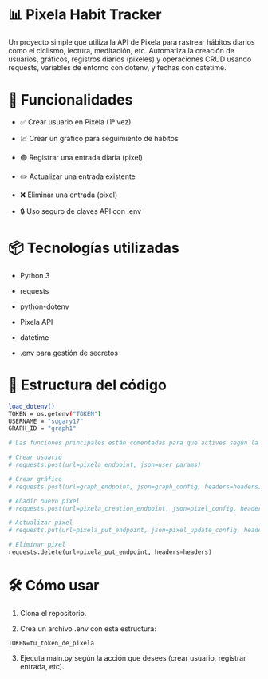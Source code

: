 # 📊 Pixela Habit Tracker
Un proyecto simple que utiliza la API de Pixela para rastrear hábitos diarios como el ciclismo, lectura, meditación, etc. Automatiza la creación de usuarios, gráficos, registros diarios (pixeles) y operaciones CRUD usando requests, variables de entorno con dotenv, y fechas con datetime.

# 🚀 Funcionalidades
- ✅ Crear usuario en Pixela (1ª vez)

- 📈 Crear un gráfico para seguimiento de hábitos

- 🟢 Registrar una entrada diaria (pixel)

- ✏️ Actualizar una entrada existente

- ❌ Eliminar una entrada (pixel)

- 🔒 Uso seguro de claves API con .env

# 📦 Tecnologías utilizadas
- Python 3

- requests

- python-dotenv

- Pixela API

- datetime

- .env para gestión de secretos

# 📁 Estructura del código

```bash
load_dotenv()
TOKEN = os.getenv("TOKEN")
USERNAME = "sugary17"
GRAPH_ID = "graph1"
```

```python
# Las funciones principales están comentadas para que actives según la operación que desees realizar:

# Crear usuario
# requests.post(url=pixela_endpoint, json=user_params)

# Crear gráfico
# requests.post(url=graph_endpoint, json=graph_config, headers=headers)

# Añadir nuevo pixel
# requests.post(url=pixela_creation_endpoint, json=pixel_config, headers=headers)

# Actualizar pixel
# requests.put(url=pixela_put_endpoint, json=pixel_update_config, headers=headers)

# Eliminar pixel
requests.delete(url=pixela_put_endpoint, headers=headers)
```

# 🛠️ Cómo usar
1. Clona el repositorio.

2. Crea un archivo .env con esta estructura:

```
TOKEN=tu_token_de_pixela
```

3. Ejecuta main.py según la acción que desees (crear usuario, registrar entrada, etc).

